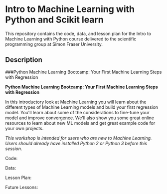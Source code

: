 # Intro to Machine Learning with Python and Scikit learn 
This repository contains the code, data, and lesson plan for the Intro to Machine Learning with Python course delivered to the scientific programming group at Simon Fraser University.

## Description
###Python Machine Learning Bootcamp: Your First Machine Learning Steps with Regression

**Python Machine Learning Bootcamp: Your First Machine Learning Steps with Regression**

In this introductory look at Machine Learning  you will learn about the different types of Machine Learning models and build your first regression model. You'll learn about some of the considerations to fine-tune your model and improve convergence. We'll also show you some great online resources to learn about new ML models and get great example code for your own projects.

*This workshop is intended for users who are new to Machine Learning. Users should already have installed Python 2 or Python 3 before this session.*

Code:

Data:

Lesson Plan:

Future Lessons:
